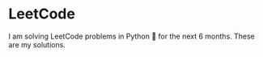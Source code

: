 # LeetCode

I am solving LeetCode problems in Python 🐍 for the next 6 months. These are my solutions.
